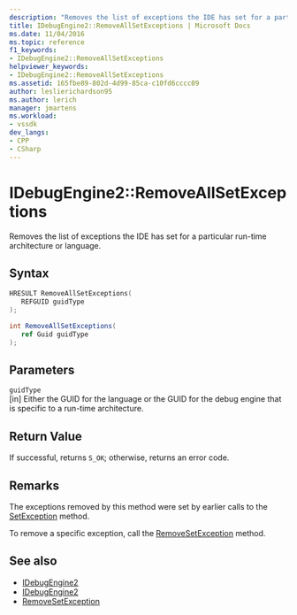 ```yaml
---
description: "Removes the list of exceptions the IDE has set for a particular run-time architecture or language."
title: IDebugEngine2::RemoveAllSetExceptions | Microsoft Docs
ms.date: 11/04/2016
ms.topic: reference
f1_keywords:
- IDebugEngine2::RemoveAllSetExceptions
helpviewer_keywords:
- IDebugEngine2::RemoveAllSetExceptions
ms.assetid: 165fbe89-802d-4d99-85ca-c10fd6cccc09
author: leslierichardson95
ms.author: lerich
manager: jmartens
ms.workload:
- vssdk
dev_langs:
- CPP
- CSharp
---
```

# IDebugEngine2::RemoveAllSetExceptions
Removes the list of exceptions the IDE has set for a particular run-time architecture or language.

## Syntax

```cpp
HRESULT RemoveAllSetExceptions( 
   REFGUID guidType
);
```

```csharp
int RemoveAllSetExceptions( 
   ref Guid guidType
);
```

## Parameters
`guidType`\
[in] Either the GUID for the language or the GUID for the debug engine that is specific to a run-time architecture.

## Return Value
 If successful, returns `S_OK`; otherwise, returns an error code.

## Remarks
 The exceptions removed by this method were set by earlier calls to the [SetException](../../../extensibility/debugger/reference/idebugengine2-setexception.md) method.

 To remove a specific exception, call the [RemoveSetException](../../../extensibility/debugger/reference/idebugengine2-removesetexception.md) method.

## See also
- [IDebugEngine2](../../../extensibility/debugger/reference/idebugengine2.md)
- [IDebugEngine2](../../../extensibility/debugger/reference/idebugengine2.md)
- [RemoveSetException](../../../extensibility/debugger/reference/idebugengine2-removesetexception.md)
